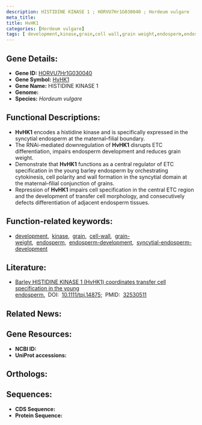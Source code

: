 ```yaml
---
description: HISTIDINE KINASE 1 ; HORVU7Hr1G030040 ; Hordeum vulgare
meta_title:
title: HvHK1
categories: [Hordeum vulgare]
tags: [ development,kinase,grain,cell wall,grain weight,endosperm,endosperm development,syncytial endosperm development ]
---
```


## Gene Details:
- **Gene ID:** [HORVU7Hr1G030040]()
- **Gene Symbol:** <u>HvHK1</u>
- **Gene Name:** HISTIDINE KINASE 1
- **Genome:** []()
- **Species:** *Hordeum vulgare*

## Functional Descriptions:
   - **HvHK1** encodes a histidine kinase and is specifically expressed in the syncytial endosperm at the maternal–filial boundary.
   - The RNAi-mediated downregulation of **HvHK1** disrupts ETC differentiation, impairs endosperm development and reduces grain weight.
   - Demonstrate that **HvHK1** functions as a central regulator of ETC specification in the young barley endosperm by orchestrating cytokinesis, cell polarity and wall formation in the syncytial domain at the maternal–filial conjunction of grains.
   - Repression of **HvHK1** impairs cell specification in the central ETC region and the development of transfer cell morphology, and consecutively defects differentiation of adjacent endosperm tissues.

## Function-related keywords:
   - [development](/tags/development/),&nbsp;&nbsp;[kinase](/tags/kinase/),&nbsp;&nbsp;[grain](/tags/grain/),&nbsp;&nbsp;[cell-wall](/tags/cell-wall/),&nbsp;&nbsp;[grain-weight](/tags/grain-weight/),&nbsp;&nbsp;[endosperm](/tags/endosperm/),&nbsp;&nbsp;[endosperm-development](/tags/endosperm-development/),&nbsp;&nbsp;[syncytial-endosperm-development](/tags/syncytial-endosperm-development/)

## Literature:
   - [Barley HISTIDINE KINASE 1 (HvHK1) coordinates transfer cell specification in the young endosperm.](https://doi.org/10.1111/tpj.14875)&nbsp;&nbsp;DOI:&nbsp;&nbsp;[10.1111/tpj.14875](https://doi.org/10.1111/tpj.14875);&nbsp;&nbsp;PMID:&nbsp;&nbsp;[32530511](https://pubmed.ncbi.nlm.nih.gov/32530511/)

## Related News:

## Gene Resources:
- **NCBI ID:**  [](https://www.ncbi.nlm.nih.gov/gene/?term=)
- **UniProt accessions:**  [](https://www.uniprot.org/uniprotkb//entry)

## Orthologs:

## Sequences:
- **CDS Sequence:**
- **Protein Sequence:**
